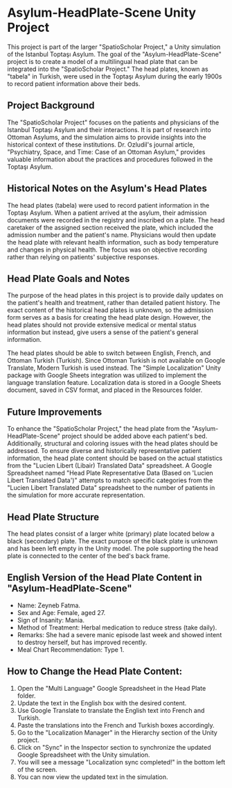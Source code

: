 # Asylum-HeadPlate-Scene Unity Project
  This project is part of the larger "SpatioScholar Project," a Unity simulation of the Istanbul Toptaşı Asylum. The goal of the "Asylum-HeadPlate-Scene" project is to create a model of a multilingual head plate that can be integrated into the "SpatioScholar Project." The head plates, known as "tabela" in Turkish, were used in the Toptaşı Asylum during the early 1900s to record patient information above their beds.

## Project Background
  The "SpatioScholar Project" focuses on the patients and physicians of the Istanbul Toptaşı Asylum and their interactions. It is part of research into Ottoman Asylums, and the simulation aims to provide insights into the historical context of these institutions. Dr. Ozludil's journal article, "Psychiatry, Space, and Time: Case of an Ottoman Asylum," provides valuable information about the practices and procedures followed in the Toptaşı Asylum.

## Historical Notes on the Asylum's Head Plates
  The head plates (tabela) were used to record patient information in the Toptaşı Asylum. When a patient arrived at the asylum, their admission documents were recorded in the registry and inscribed on a plate. The head caretaker of the assigned section received the plate, which included the admission number and the patient's name. Physicians would then update the head plate with relevant health information, such as body temperature and changes in physical health. The focus was on objective recording rather than relying on patients' subjective responses.

## Head Plate Goals and Notes
  The purpose of the head plates in this project is to provide daily updates on the patient's health and treatment, rather than detailed patient history. The exact content of the historical head plates is unknown, so the admission form serves as a basis for creating the head plate design. However, the head plates should not provide extensive medical or mental status information but instead, give users a sense of the patient's general information.
  
  The head plates should be able to switch between English, French, and Ottoman Turkish (Turkish). Since Ottoman Turkish is not available on Google Translate, Modern Turkish is used instead. The "Simple Localization" Unity package with Google Sheets integration was utilized to implement the language translation feature. Localization data is stored in a Google Sheets document, saved in CSV format, and placed in the Resources folder.

## Future Improvements
  To enhance the "SpatioScholar Project," the head plate from the "Asylum-HeadPlate-Scene" project should be added above each patient's bed. Additionally, structural and coloring issues with the head plates should be addressed. To ensure diverse and historically representative patient information, the head plate content should be based on the actual statistics from the "Lucien Libert (Libair) Translated Data" spreadsheet. A Google Spreadsheet named "Head Plate Representative Data (Based on 'Lucien Libert Translated Data')" attempts to match specific categories from the "Lucien Libert Translated Data" spreadsheet to the number of patients in the simulation for more accurate representation.

## Head Plate Structure
  The head plates consist of a larger white (primary) plate located below a black (secondary) plate. The exact purpose of the black plate is unknown and has been left empty in the Unity model. The pole supporting the head plate is connected to the center of the bed's back frame.

## English Version of the Head Plate Content in "Asylum-HeadPlate-Scene"
- Name: Zeyneb Fatma.
- Sex and Age: Female, aged 27.
- Sign of Insanity: Mania.
- Method of Treatment: Herbal medication to reduce stress (take daily).
- Remarks: She had a severe manic episode last week and showed intent to destroy herself, but has improved recently.
- Meal Chart Recommendation: Type 1.

## How to Change the Head Plate Content:
  1. Open the "Multi Language" Google Spreadsheet in the Head Plate folder.
  2. Update the text in the English box with the desired content.
  3. Use Google Translate to translate the English text into French and Turkish.
  4. Paste the translations into the French and Turkish boxes accordingly.
  5. Go to the "Localization Manager" in the Hierarchy section of the Unity project.
  6. Click on "Sync" in the Inspector section to synchronize the updated Google Spreadsheet with the Unity simulation.
  7. You will see a message "Localization sync completed!" in the bottom left of the screen.
  8. You can now view the updated text in the simulation.
